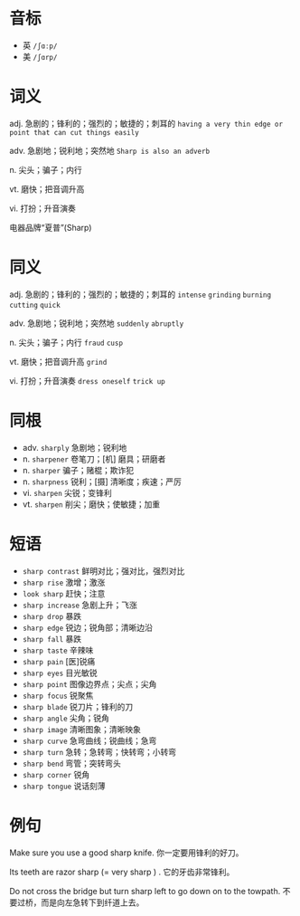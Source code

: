 # 音标

- 英 `/ʃɑːp/`
- 美 `/ʃɑrp/`

# 词义

adj. 急剧的；锋利的；强烈的；敏捷的；刺耳的
`having a very thin edge or point that can cut things easily`

adv. 急剧地；锐利地；突然地
`Sharp is also an adverb`

n. 尖头；骗子；内行


vt. 磨快；把音调升高


vi. 打扮；升音演奏




电器品牌“夏普”(Sharp)

# 同义

adj. 急剧的；锋利的；强烈的；敏捷的；刺耳的
`intense` `grinding` `burning` `cutting` `quick`

adv. 急剧地；锐利地；突然地
`suddenly` `abruptly`

n. 尖头；骗子；内行
`fraud` `cusp`

vt. 磨快；把音调升高
`grind`

vi. 打扮；升音演奏
`dress oneself` `trick up`

# 同根

- adv. `sharply` 急剧地；锐利地
- n. `sharpener` 卷笔刀；[机] 磨具；研磨者
- n. `sharper` 骗子；赌棍；欺诈犯
- n. `sharpness` 锐利；[摄] 清晰度；疾速；严厉
- vi. `sharpen` 尖锐；变锋利
- vt. `sharpen` 削尖；磨快；使敏捷；加重

# 短语

- `sharp contrast` 鲜明对比；强对比，强烈对比
- `sharp rise` 激增；激涨
- `look sharp` 赶快；注意
- `sharp increase` 急剧上升；飞涨
- `sharp drop` 暴跌
- `sharp edge` 锐边；锐角部；清晰边沿
- `sharp fall` 暴跌
- `sharp taste` 辛辣味
- `sharp pain` [医]锐痛
- `sharp eyes` 目光敏锐
- `sharp point` 图像边界点；尖点；尖角
- `sharp focus` 锐聚焦
- `sharp blade` 锐刀片；锋利的刀
- `sharp angle` 尖角；锐角
- `sharp image` 清晰图象；清晰映象
- `sharp curve` 急弯曲线；锐曲线；急弯
- `sharp turn` 急转；急转弯；快转弯；小转弯
- `sharp bend` 弯管；突转弯头
- `sharp corner` 锐角
- `sharp tongue` 说话刻薄

# 例句

Make sure you use a good sharp knife.
你一定要用锋利的好刀。

Its teeth are razor sharp (= very sharp ) .
它的牙齿非常锋利。

Do not cross the bridge but turn sharp left to go down on to the towpath.
不要过桥，而是向左急转下到纤道上去。


